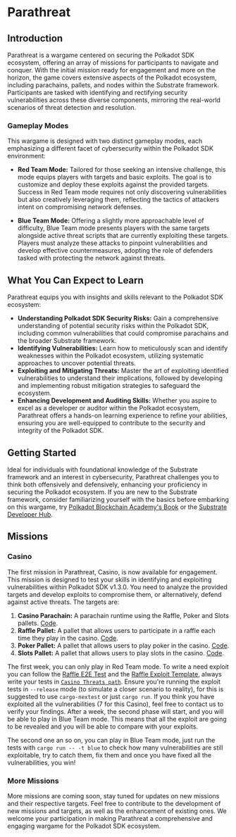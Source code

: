 # Parathreat

## Introduction

Parathreat is a wargame centered on securing the Polkadot SDK ecosystem, offering an array of missions for participants to navigate and conquer. With the initial mission ready for engagement and more on the horizon, the game covers extensive aspects of the Polkadot ecosystem, including parachains, pallets, and nodes within the Substrate framework. Participants are tasked with identifying and rectifying security vulnerabilities across these diverse components, mirroring the real-world scenarios of threat detection and resolution.

### Gameplay Modes

This wargame is designed with two distinct gameplay modes, each emphasizing a different facet of cybersecurity within the Polkadot SDK environment:

- **Red Team Mode:** Tailored for those seeking an intensive challenge, this mode equips players with targets and basic exploits. The goal is to customize and deploy these exploits against the provided targets. Success in Red Team mode requires not only discovering vulnerabilities but also creatively leveraging them, reflecting the tactics of attackers intent on compromising network defenses.

- **Blue Team Mode:** Offering a slightly more approachable level of difficulty, Blue Team mode presents players with the same targets alongside active threat scripts that are currently exploiting these targets. Players must analyze these attacks to pinpoint vulnerabilities and develop effective countermeasures, adopting the role of defenders tasked with protecting the network against threats.

## What You Can Expect to Learn

Parathreat equips you with insights and skills relevant to the Polkadot SDK ecosystem:

- **Understanding Polkadot SDK Security Risks:** Gain a comprehensive understanding of potential security risks within the Polkadot SDK, including common vulnerabilities that could compromise parachains and the broader Substrate framework.
- **Identifying Vulnerabilities:** Learn how to meticulously scan and identify weaknesses within the Polkadot ecosystem, utilizing systematic approaches to uncover potential threats.
- **Exploiting and Mitigating Threats:** Master the art of exploiting identified vulnerabilities to understand their implications, followed by developing and implementing robust mitigation strategies to safeguard the ecosystem.
- **Enhancing Development and Auditing Skills:** Whether you aspire to excel as a developer or auditor within the Polkadot ecosystem, Parathreat offers a hands-on learning experience to refine your abilities, ensuring you are well-equipped to contribute to the security and integrity of the Polkadot SDK.

## Getting Started

Ideal for individuals with foundational knowledge of the Substrate framework and an interest in cybersecurity, Parathreat challenges you to think both offensively and defensively, enhancing your proficiency in securing the Polkadot ecosystem. If you are new to the Substrate framework, consider familiarizing yourself with the basics before embarking on this wargame, try [Polkadot Blockchain Academy's Book](https://github.com/Polkadot-Blockchain-Academy/pba-book) or the [Substrate Developer Hub](https://github.com/substrate-developer-hub).

## Missions

### Casino

The first mission in Parathreat, Casino, is now available for engagement. This mission is designed to test your skills in identifying and exploiting vulnerabilities within Polkadot SDK v1.3.0. You need to analyze the provided targets and develop exploits to compromise them, or alternatively, defend against active threats. The targets are:

1. **Casino Parachain:** A parachain runtime using the Raffle, Poker and Slots pallets. [Code](targets/runtimes/casino/).
2. **Raffle Pallet:** A pallet that allows users to participate in a raffle each time they play in the casino. [Code](targets/pallets/raffle/).
3. **Poker Pallet:** A pallet that allows users to play poker in the casino. [Code](targets/pallets/poker/).
4. **Slots Pallet:** A pallet that allows users to play slots in the casino. [Code](targets/pallets/slots/).

The first week, you can only play in Red Team mode. To write a need exploit you can follow the [Raffle E2E Test](threats/src/casino/raffle.rs) and the [Raffle Exploit Template](threats/src/casino/raffle_exploit_template.rs), always write your tests in [`Casino Threats path`](threats/src/casino/). Ensure you're running the exploit tests in `--release` mode (to simulate a closer scenario to reality), for this is suggested to use `cargo-nextest` or just `cargo run`. If you think you have exploited all the vulnerabilities (7 for this Casino), feel free to contact us to verify your findings. After a week, the second phase will start, and you will be able to play in Blue Team mode. This means that all the exploit are going to be revealed and you will be able to compare with your exploits.

The second one an so on, you can play in Blue Team mode, just run the tests with `cargo run -- -t blue` to check how many vulnerabilities are still exploitable, try to catch them, fix them and once you have fixed all the vulnerabilities, you win!

### More Missions

More missions are coming soon, stay tuned for updates on new missions and their respective targets. Feel free to contribute to the development of new missions and targets, as well as the enhancement of existing ones. We welcome your participation in making Parathreat a comprehensive and engaging wargame for the Polkadot SDK ecosystem.
